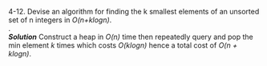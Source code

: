 4-12. Devise an algorithm for finding the k smallest elements of an unsorted set of n integers in *O(n+klogn)*.  
.  
***Solution***
Construct a heap in *O(n)* time then repeatedly query and pop the min element *k* times which costs *O(klogn)* hence a total cost of
*O(n + klogn)*.
